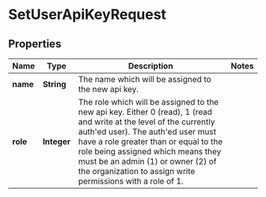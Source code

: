 

# SetUserApiKeyRequest


## Properties

| Name | Type | Description | Notes |
|------------ | ------------- | ------------- | -------------|
|**name** | **String** | The name which will be assigned to the new api key. |  |
|**role** | **Integer** | The role which will be assigned to the new api key. Either 0 (read), 1 (read and write at the level of the currently auth&#39;ed user). The auth&#39;ed user must have a role greater than or equal to the role being assigned which means they must be an admin (1) or owner (2) of the organization to assign write permissions with a role of 1. |  |



